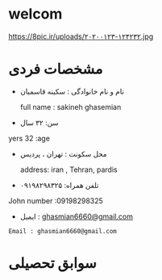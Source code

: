 # welcom

https://8pic.ir/uploads/۲۰۲۰۰۱۲۳-۱۲۴۲۳۲.jpg
# مشخصات فردی 

 - نام و نام خانوادگی : سکینه قاسمیان 

    full name : sakineh ghasemian 
 
 -  سن: ۳۲ سال
  
  yers 32 :age
 
  -  محل سکونت : تهران ، پردیس
 
       address: iran , Tehran, pardis 
     
   -   تلفن همراه: ۰۹۱۹۸۲۹۸۳۲۵ 
   
   John number :09198298325
   
   -  ایمیل : ghasmian6660@gmail.com 
   
    Email : ghasmian6660@gmail.com 
 
# سوابق تحصیلی
 

     


     
 
